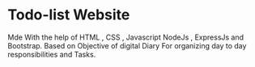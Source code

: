 # Todo-list Website 
Mde With the help of HTML , CSS , Javascript NodeJs , ExpressJs and Bootstrap.
Based on Objective of digital Diary For organizing day to day responsibilities and Tasks.
